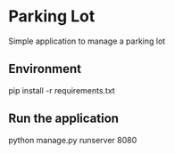 # Parking Lot
Simple application to manage a parking lot


## Environment
pip install -r requirements.txt

## Run the application
python manage.py runserver 8080

